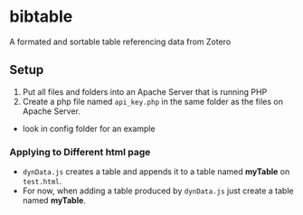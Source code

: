 # bibtable #
A formated and sortable table referencing  data from Zotero

## Setup ##
1. Put all files and folders into an Apache Server that is running PHP
2. Create a php file named `api_key.php` in the same folder as the files on Apache Server.
 * look in config folder for an example

### Applying to Different html page ###
* `dynData.js` creates a table and appends it to a table named **myTable** on `test.html`.
* For now, when adding a table produced by `dynData.js` just create a table named **myTable**.